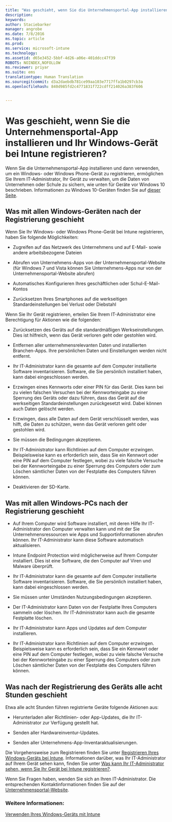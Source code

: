 ```yaml
---
title: "Was geschieht, wenn Sie die Unternehmensportal-App installieren und Ihr Windows-Gerät bei Intune registrieren? | Microsoft Intune"
description: 
keywords: 
author: Staciebarker
manager: angrobe
ms.date: 7/8/2016
ms.topic: article
ms.prod: 
ms.service: microsoft-intune
ms.technology: 
ms.assetid: d65e3452-5bbf-4d26-a06e-401ddcc47f39
ROBOTS: NOINDEX,NOFOLLOW
ms.reviewer: priyar
ms.suite: ems
translationtype: Human Translation
ms.sourcegitcommit: d3a2daebdb781ce99aa103e7717ffa1b0297cb3a
ms.openlocfilehash: 840d985fd2c4771831f722cdff214026a383f606


---
```



# Was geschieht, wenn Sie die Unternehmensportal-App installieren und Ihr Windows-Gerät bei Intune registrieren?

Wenn Sie die Unternehmensportal-App installieren und dann verwenden, um ein Windows- oder Windows Phone-Gerät zu registrieren, ermöglichen Sie Ihrem IT-Administrator, Ihr Gerät zu verwalten, um die Daten von Unternehmen oder Schule zu sichern, wie unten für Geräte vor Windows 10 beschrieben. Informationen zu Windows 10-Geräten finden Sie auf [dieser Seite](what-happens-if-you-install-the-company-portal-app-and-enroll-your-device-in-intune-windows10.md).

## Was mit allen Windows-Geräten nach der Registrierung geschieht
Wenn Sie Ihr Windows- oder Windows Phone-Gerät bei Intune registrieren, haben Sie folgende Möglichkeiten:

-   Zugreifen auf das Netzwerk des Unternehmens und auf E-Mail- sowie andere arbeitsbezogene Dateien

-   Abrufen von Unternehmens-Apps von der Unternehmensportal-Website (für Windows 7 und Vista können Sie Unternehmens-Apps nur von der Unternehmensportal-Website abrufen)

-   Automatisches Konfigurieren Ihres geschäftlichen oder Schul-E-Mail-Kontos

-   Zurücksetzen Ihres Smartphones auf die werkseitigen Standardeinstellungen bei Verlust oder Diebstahl

Wenn Sie Ihr Gerät registrieren, erteilen Sie Ihrem IT-Administrator eine Berechtigung für Aktionen wie die folgenden:

-   Zurücksetzen des Geräts auf die standardmäßigen Werkseinstellungen. Dies ist hilfreich, wenn das Gerät verloren geht oder gestohlen wird.

-   Entfernen aller unternehmensrelevanten Daten und installierten Branchen-Apps. Ihre persönlichen Daten und Einstellungen werden nicht entfernt.

-   Ihr IT-Administrator kann die gesamte auf dem Computer installierte Software inventarisieren. Software, die Sie persönlich installiert haben, kann dabei eingeschlossen werden.

-   Erzwingen eines Kennworts oder einer PIN für das Gerät. Dies kann bei zu vielen falschen Versuchen bei der Kennworteingabe zu einer Sperrung des Geräts oder dazu führen, dass das Gerät auf die werkseitigen Standardeinstellungen zurückgesetzt wird. Dabei können auch Daten gelöscht werden.

-   Erzwingen, dass alle Daten auf dem Gerät verschlüsselt werden, was hilft, die Daten zu schützen, wenn das Gerät verloren geht oder gestohlen wird.

-   Sie müssen die Bedingungen akzeptieren.

-   Ihr IT-Administrator kann Richtlinien auf dem Computer erzwingen. Beispielsweise kann es erforderlich sein, dass Sie ein Kennwort oder eine PIN auf dem Computer festlegen, wobei zu viele falsche Versuche bei der Kennworteingabe zu einer Sperrung des Computers oder zum Löschen sämtlicher Daten von der Festplatte des Computers führen können.

-   Deaktivieren der SD-Karte.

## Was mit allen Windows-PCs nach der Registrierung geschieht

-  Auf Ihrem Computer wird Software installiert, mit deren Hilfe Ihr IT-Administrator den Computer verwalten kann und mit der Sie Unternehmensressourcen wie Apps und Supportinformationen abrufen können. Ihr IT-Administrator kann diese Software automatisch aktualisieren.

-  Intune Endpoint Protection wird möglicherweise auf Ihrem Computer installiert. Dies ist eine Software, die den Computer auf Viren und Malware überprüft.

-  Ihr IT-Administrator kann die gesamte auf dem Computer installierte Software inventarisieren. Software, die Sie persönlich installiert haben, kann dabei eingeschlossen werden.

-  Sie müssen unter Umständen Nutzungsbedingungen akzeptieren.

-  Der IT-Administrator kann Daten von der Festplatte Ihres Computers sammeln oder löschen. Ihr IT-Administrator kann auch die gesamte Festplatte löschen.

-  Ihr IT-Administrator kann Apps und Updates auf dem Computer installieren.

-  Ihr IT-Administrator kann Richtlinien auf dem Computer erzwingen. Beispielsweise kann es erforderlich sein, dass Sie ein Kennwort oder eine PIN auf dem Computer festlegen, wobei zu viele falsche Versuche bei der Kennworteingabe zu einer Sperrung des Computers oder zum Löschen sämtlicher Daten von der Festplatte des Computers führen können.


## Was nach der Registrierung des Geräts alle acht Stunden geschieht
Etwa alle acht Stunden führen registrierte Geräte folgende Aktionen aus:

-   Herunterladen aller Richtlinien- oder App-Updates, die Ihr IT-Administrator zur Verfügung gestellt hat.

-   Senden aller Hardwareinventur-Updates.

-   Senden aller Unternehmens-App-Inventaraktualisierungen.

Die Vorgehensweise zum Registrieren finden Sie unter [Registrieren Ihres Windows-Geräts bei Intune](enroll-your-device-in-intune-windows.md). Informationen darüber, was Ihr IT-Administrator auf Ihrem Gerät sehen kann, finden Sie unter [Was kann Ihr IT-Administrator sehen, wenn Sie Ihr Gerät bei Intune registrieren?](what-can-your-it-administrator-see-when-you-enroll-your-device-in-intune-windows.md).

Wenn Sie Fragen haben, wenden Sie sich an Ihren IT-Administrator. Die entsprechenden Kontaktinformationen finden Sie auf der [Unternehmensportal-Website](http://portal.manage.microsoft.com).

### Weitere Informationen:
[Verwenden Ihres Windows-Geräts mit Intune](using-your-windows-device-with-intune.md)



<!--HONumber=Aug16_HO4-->


